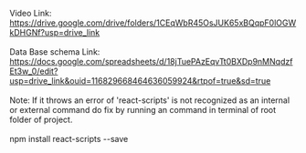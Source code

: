 Video Link:  https://drive.google.com/drive/folders/1CEqWbR45OsJUK65xBQqpF0lOGWkDHGNf?usp=drive_link
<br>
<br>
Data Base schema Link: https://docs.google.com/spreadsheets/d/18jTuePAzEqvTt0BXDp9nMNqdzfEt3w_0/edit?usp=drive_link&ouid=116829668464636059924&rtpof=true&sd=true
<br>
<br>
Note: If it throws an error of 'react-scripts' is not recognized as an internal or external command
do fix by running an command in terminal of root folder of project.
<br>
<br>
npm install react-scripts --save
